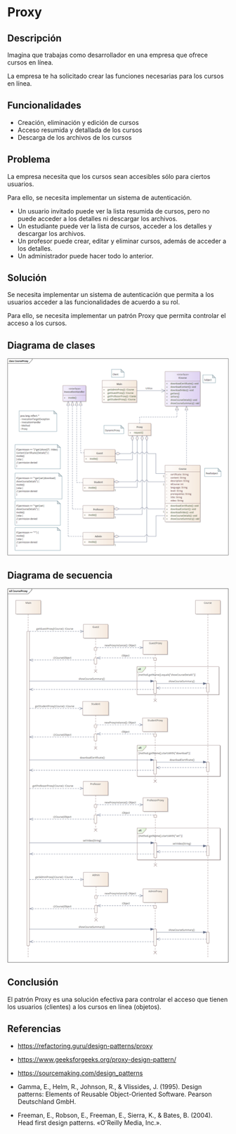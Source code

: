 # Proxy

## Descripción

Imagina que trabajas como desarrollador en una empresa que ofrece cursos en línea.

La empresa te ha solicitado crear las funciones necesarias para los cursos en línea.

## Funcionalidades

* Creación, eliminación y edición de cursos
* Acceso resumida y detallada de los cursos
* Descarga de los archivos de los cursos

## Problema

La empresa necesita que los cursos sean accesibles sólo para ciertos usuarios.

Para ello, se necesita implementar un sistema de autenticación.

* Un usuario invitado puede ver la lista resumida de cursos, pero no puede acceder a los detalles ni descargar los archivos.
* Un estudiante puede ver la lista de cursos, acceder a los detalles y descargar los archivos.
* Un profesor puede crear, editar y eliminar cursos, además de acceder a los detalles.
* Un administrador puede hacer todo lo anterior.

## Solución

Se necesita implementar un sistema de autenticación que permita a los usuarios acceder a las funcionalidades de acuerdo a su rol.

Para ello, se necesita implementar un patrón Proxy que permita controlar el acceso a los cursos.

## Diagrama de clases

![CourseProxy](./images/DC_CourseProxy.png)

## Diagrama de secuencia

![DS_CourseProxy](./images/DS_CourseProxy.png)

## Conclusión

El patrón Proxy es una solución efectiva para controlar el acceso que tienen los usuarios (clientes) a los cursos en línea (objetos).

## Referencias

* https://refactoring.guru/design-patterns/proxy
* https://www.geeksforgeeks.org/proxy-design-pattern/
* https://sourcemaking.com/design_patterns

* Gamma, E., Helm, R., Johnson, R., & Vlissides, J. (1995). Design patterns: Elements of Reusable Object-Oriented Software. Pearson Deutschland GmbH.
* Freeman, E., Robson, E., Freeman, E., Sierra, K., & Bates, B. (2004). Head first design patterns. «O'Reilly Media, Inc.».
